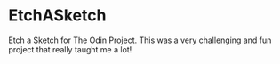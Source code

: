 # EtchASketch
Etch a Sketch for The Odin Project.
This was a very challenging and fun project that  really taught me a lot!